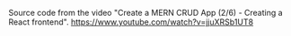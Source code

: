 Source code from the video "Create a MERN CRUD App (2/6) - Creating a React frontend".
https://www.youtube.com/watch?v=jjuXRSb1UT8
